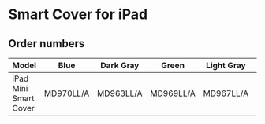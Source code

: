 # Smart Cover for iPad

## Order numbers

| Model | Blue | Dark Gray | Green | Light Gray | Pink | Red |
|-------|-----|-----|-----|-----|-----|-----|
| iPad Mini Smart Cover | MD970LL/A | MD963LL/A | MD969LL/A | MD967LL/A | MD968LL/A | MD828LL/A |
